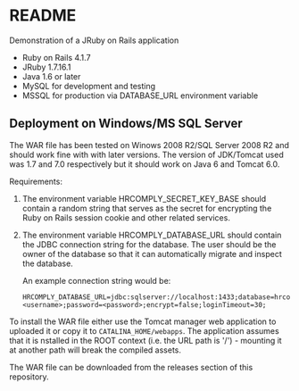 README
======

Demonstration of a JRuby on Rails application

* Ruby on Rails 4.1.7
* JRuby 1.7.16.1
* Java 1.6 or later
* MySQL for development and testing
* MSSQL for production via DATABASE_URL environment variable

Deployment on Windows/MS SQL Server
-----------------------------------

The WAR file has been tested on Winows 2008 R2/SQL Server 2008 R2 and should
work fine with with later versions. The version of JDK/Tomcat used was 1.7 and
7.0 respectively but it should work on Java 6 and Tomcat 6.0.

Requirements:

1.  The environment variable HRCOMPLY_SECRET_KEY_BASE should contain a random
    string that serves as the secret for encrypting the Ruby on Rails session
    cookie and other related services.

2.  The environment variable HRCOMPLY_DATABASE_URL should contain the JDBC
    connection string for the database. The user should be the owner of the
    database so that it can automatically migrate and inspect the database.

    An example connection string would be:

    ```
    HRCOMPLY_DATABASE_URL=jdbc:sqlserver://localhost:1433;database=hrcomply_production;user=<username>;password=<password>;encrypt=false;loginTimeout=30;
    ```

To install the WAR file either use the Tomcat manager web application to uploaded
it or copy it to `CATALINA_HOME/webapps`. The application assumes that it is
nstalled in the ROOT context (i.e. the URL path is '/') - mounting it at another
path will break the compiled assets.

The WAR file can be downloaded from the releases section of this repository.
